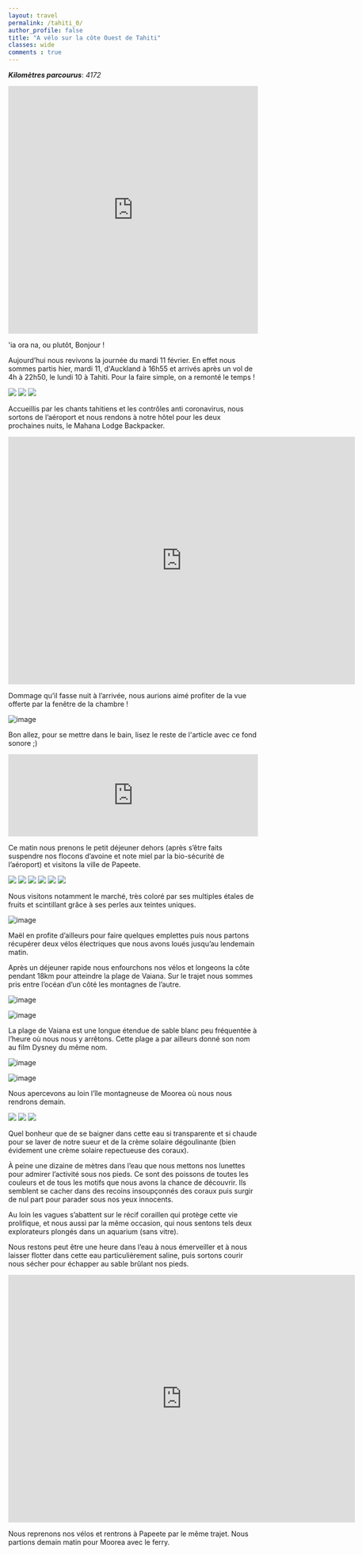 ```yaml
---
layout: travel
permalink: /tahiti_0/
author_profile: false
title: "A vélo sur la côte Ouest de Tahiti"
classes: wide
comments : true
---
```


<!-- jQuery 1.8 or later, 33 KB -->
<script src="https://ajax.googleapis.com/ajax/libs/jquery/1.11.1/jquery.min.js"></script>

<!-- Fotorama from CDNJS, 19 KB -->
<link  href="https://cdnjs.cloudflare.com/ajax/libs/fotorama/4.6.4/fotorama.css" rel="stylesheet">
<script src="https://cdnjs.cloudflare.com/ajax/libs/fotorama/4.6.4/fotorama.js"></script>

***Kilomètres parcourus***: *4172*

<iframe src="https://www.google.com/maps/d/u/0/embed?mid=1_eOqNW6vmL5vsoOJDFwyNC4ohQ-nK_Qf" width="100%" height="500" frameBorder="0"></iframe>

<br>

'ia ora na, ou plutôt, Bonjour !

Aujourd’hui nous revivons la journée du mardi 11 février. En effet nous sommes partis hier, mardi 11, d'Auckland à 16h55 et arrivés après un vol de 4h à 22h50, le lundi 10 à Tahiti. Pour la faire simple, on a remonté le temps ! 

<div class="fotorama">
  <img src="https://drive.google.com/uc?id=11BH_8ShHrAhw56rP4tmj8jmXyX5a0uFL">
  <img src="https://drive.google.com/uc?id=1xKPqzBVoVnu3i-RbsmWQmw3JwWpS6NGV">
  <img src="https://drive.google.com/uc?id=1Ziq2VyiNhvu8uE8k2SPlZtk1bBXUcYhz">
</div>

Accueillis par les chants tahitiens et les contrôles anti coronavirus, nous sortons de l’aéroport et nous rendons à notre hôtel pour les deux prochaines nuits, le Mahana Lodge Backpacker. 

<iframe width="700" height="500" src="https://www.youtube.com/embed/GDpno4MfpT4" frameborder="0" allow="accelerometer; autoplay; encrypted-media; gyroscope; picture-in-picture" allowfullscreen></iframe>

<br>

Dommage qu’il fasse nuit à l’arrivée, nous aurions aimé profiter de la vue offerte par la fenêtre de la chambre ! 

![image](https://drive.google.com/uc?id=1Nr05TqfjM_SqvnBL70ZVtZ98bpPntrxh)

Bon allez, pour se mettre dans le bain, lisez le reste de l'article avec ce fond sonore ;)

<iframe width="100%" height="166" scrolling="no" frameborder="no" allow="autoplay" src="https://w.soundcloud.com/player/?url=https%3A//api.soundcloud.com/tracks/108456959&color=%23ff5500&auto_play=false&hide_related=false&show_comments=true&show_user=true&show_reposts=false&show_teaser=true"></iframe>

<br>

Ce matin nous prenons le petit déjeuner dehors (après s’être faits suspendre nos flocons d’avoine et note miel par la bio-sécurité de l’aéroport) et visitons la ville de Papeete. 

<div class="fotorama">
  <img src="https://drive.google.com/uc?id=1jFdXY_g1jInDMQELX-etYVwuMC3emu07">
  <img src="https://drive.google.com/uc?id=1KSwt_K7noP9ZIaImlTHPA-5RIu2ucCfW">
  <img src="https://drive.google.com/uc?id=1HE2p7JCDUCzLbWWkNYVZMgqJLCFCNG-w">
  <img src="https://drive.google.com/uc?id=1uOA3gnL1igf1gT3kUGFanoWk_dFEOpav">
  <img src="https://drive.google.com/uc?id=1p5Aeinxglu9lyWs4Bu1OZu97UlXZs9R1">
  <img src="https://drive.google.com/uc?id=1YUmMkQoAURaBzfcpbhjFvGSze8wSE5yX">
</div>

Nous visitons notamment le marché, très coloré par ses multiples étales de fruits et scintillant grâce à ses perles aux teintes uniques. 

![image](https://drive.google.com/uc?id=1lBlYHWkDK0Tr7c6fiw6JxEnh2iauXS4R)

Maël en profite d’ailleurs pour faire quelques emplettes puis nous partons récupérer deux vélos électriques que nous avons loués jusqu’au lendemain matin. 

Après un déjeuner rapide nous enfourchons nos vélos et longeons la côte pendant 18km pour atteindre la plage de Vaiana. Sur le trajet nous sommes pris entre l’océan d’un côté les montagnes de l’autre. 

![image](https://drive.google.com/uc?id=1t9qVPgvlEw4Jjyu2QvliZv1objsTq-dq)

![image](https://drive.google.com/uc?id=1YjkOj4DZMm2j28gutgYdTEBv-52fU65V)

La plage de Vaiana est une longue étendue de sable blanc peu fréquentée à l’heure où nous nous y arrêtons. Cette plage a par ailleurs donné son nom au film Dysney du même nom.

![image](https://drive.google.com/uc?id=1xfLnoCJROQMliukqN2-mCUr9fF50LPRu)

![image](https://drive.google.com/uc?id=1ygujj1pT--1aQkGe6y8E-an7ubY7uABr)

Nous apercevons au loin l’île montagneuse de Moorea où nous nous rendrons demain. 

<div class="fotorama">
  <img src="https://drive.google.com/uc?id=1kBcDbCooXGxCPsExVFPLisJ0ofvnK1o3">
  <img src="https://drive.google.com/uc?id=1E9r2yCv6jzH6DJkHe-UwRfg5Kp_j1Iu3">
  <img src="https://drive.google.com/uc?id=1bnThOAXRuXjZ1OrbsS0tnHKkidctf5F7">
</div>

Quel bonheur que de se baigner dans cette eau si transparente et si chaude pour se laver de notre sueur et de la crème solaire dégoulinante (bien évidement une crème solaire repectueuse des coraux). 

À peine une dizaine de mètres dans l’eau que nous mettons nos lunettes pour admirer l’activité sous nos pieds. Ce sont des poissons de toutes les couleurs et de tous les motifs que nous avons la chance de découvrir. Ils semblent se cacher dans des recoins insoupçonnés des coraux puis surgir de nul part pour parader sous nos yeux innocents. 

Au loin les vagues s’abattent sur le récif coraillen qui protège cette vie prolifique, et nous aussi par la même occasion, qui nous sentons tels deux explorateurs plongés dans un aquarium (sans vitre). 

Nous restons peut être une heure dans l’eau à nous émerveiller et à nous laisser flotter dans cette eau particulièrement saline, puis sortons courir nous sécher pour échapper au sable brûlant nos pieds. 

<iframe width="700" height="500" src="https://www.youtube.com/embed/Lv4uXqk1gGs" frameborder="0" allow="accelerometer; autoplay; encrypted-media; gyroscope; picture-in-picture" allowfullscreen></iframe>

Nous reprenons nos vélos et rentrons à Papeete par le même trajet. Nous partions demain matin pour Moorea avec le ferry.